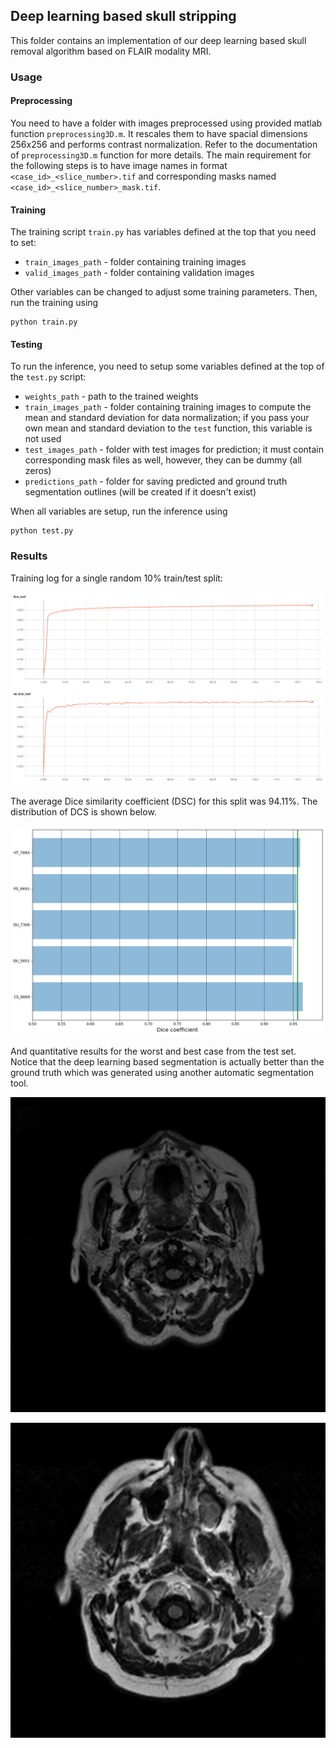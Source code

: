 ## Deep learning based skull stripping

This folder contains an implementation of our deep learning based skull removal algorithm based on FLAIR modality MRI.

### Usage

#### Preprocessing
You need to have a folder with images preprocessed using provided matlab function `preprocessing3D.m`.
It rescales them to have spacial dimensions 256x256 and performs contrast normalization.
Refer to the documentation of `preprocessing3D.m` function for more details.
The main requirement for the following steps is to have image names in format `<case_id>_<slice_number>.tif` and corresponding masks named `<case_id>_<slice_number>_mask.tif`.

#### Training
The training script `train.py` has variables defined at the top that you need to set:

- `train_images_path` - folder containing training images
- `valid_images_path` - folder containing validation images
    
Other variables can be changed to adjust some training parameters.
Then, run the training using
```
python train.py
```

#### Testing
To run the inference, you need to setup some variables defined at the top of the `test.py` script:

- `weights_path` - path to the trained weights
- `train_images_path` - folder containing training images to compute the mean and standard deviation for data normalization; if you pass your own  mean and standard deviation to the `test` function, this variable is not used
- `test_images_path` - folder with test images for prediction; it must contain corresponding mask files as well, however, they can be dummy (all zeros)
- `predictions_path` - folder for saving predicted and ground truth segmentation outlines (will be created if it doesn't exist)

When all variables are setup, run the inference using
```
python test.py
```

### Results

Training log for a single random 10% train/test split:

![training](../images/training.png)

The average Dice similarity coefficient (DSC) for this split was 94.11%.
The distribution of DCS is shown below.

![DCS](../images/DSC.png)

And quantitative results for the worst and best case from the test set.
Notice that the deep learning based segmentation is actually better than the ground truth which was generated using another automatic segmentation tool.

![Worst case](../images/V6PUI9L8LD.gif)

![Best case](../images/8EPPTJ25XE.gif)
